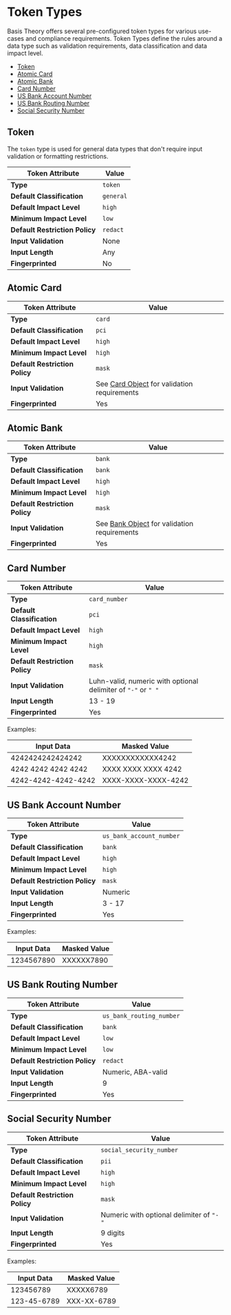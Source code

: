 # Token Types

Basis Theory offers several pre-configured token types for various use-cases and compliance requirements.
Token Types define the rules around a data type such as validation requirements, data classification and data impact level.

- [Token](#token-types-token)
- [Atomic Card](#token-types-atomic-card)
- [Atomic Bank](#token-types-atomic-bank)
- [Card Number](#token-types-card-number)
- [US Bank Account Number](#token-types-us-bank-account-number)
- [US Bank Routing Number](#token-types-us-bank-routing-number)
- [Social Security Number](#token-types-social-security-number)

## Token

The `token` type is used for general data types that don't require input validation or formatting restrictions.

| Token Attribute                | Value     |
|--------------------------------|-----------|
| **Type**                       | `token`   |
| **Default Classification**     | `general` |
| **Default Impact Level**       | `high`    |
| **Minimum Impact Level**       | `low`     |
| **Default Restriction Policy** | `redact`  |
| **Input Validation**           | None      |
| **Input Length**               | Any       |
| **Fingerprinted**              | No        |


## Atomic Card

| Token Attribute                | Value                                                                    |
|--------------------------------|--------------------------------------------------------------------------|
| **Type**                       | `card`                                                                   |
| **Default Classification**     | `pci`                                                                    |
| **Default Impact Level**       | `high`                                                                   |
| **Minimum Impact Level**       | `high`                                                                   |
| **Default Restriction Policy** | `mask`                                                                   |
| **Input Validation**           | See [Card Object](#atomic-cards-card-object) for validation requirements |
| **Fingerprinted**              | Yes                                                                      |


## Atomic Bank

| Token Attribute                | Value                                                                                 |
|--------------------------------|---------------------------------------------------------------------------------------|
| **Type**                       | `bank`                                                                                |
| **Default Classification**     | `bank`                                                                                |
| **Default Impact Level**       | `high`                                                                                |
| **Minimum Impact Level**       | `high`                                                                                |
| **Default Restriction Policy** | `mask`                                                                                |
| **Input Validation**           | See [Bank Object](#atomic-banks-bank-object) for validation requirements              |
| **Fingerprinted**              | Yes                                                                                   |


## Card Number

| Token Attribute                | Value                                                         |
|--------------------------------|---------------------------------------------------------------|
| **Type**                       | `card_number`                                                 |
| **Default Classification**     | `pci`                                                         |
| **Default Impact Level**       | `high`                                                        |
| **Minimum Impact Level**       | `high`                                                        |
| **Default Restriction Policy** | `mask`                                                        |
| **Input Validation**           | Luhn-valid, numeric with optional delimiter of `"-"` or `" "` |
| **Input Length**               | 13 - 19                                                       |
| **Fingerprinted**              | Yes                                                           |

Examples:

| Input Data          | Masked Value        |
|---------------------|---------------------|
| 4242424242424242    | XXXXXXXXXXXX4242    |
| 4242 4242 4242 4242 | XXXX XXXX XXXX 4242 |
| 4242-4242-4242-4242 | XXXX-XXXX-XXXX-4242 |


## US Bank Account Number

| Token Attribute                | Value                    |
|--------------------------------|--------------------------|
| **Type**                       | `us_bank_account_number` |
| **Default Classification**     | `bank`                   |
| **Default Impact Level**       | `high`                   |
| **Minimum Impact Level**       | `high`                   |
| **Default Restriction Policy** | `mask`                   |
| **Input Validation**           | Numeric                  |
| **Input Length**               | 3 - 17                   |
| **Fingerprinted**              | Yes                      |

Examples: 

| Input Data          | Masked Value        |
|---------------------|---------------------|
| 1234567890          | XXXXXX7890          |


## US Bank Routing Number

| Token Attribute                | Value                        |
|--------------------------------|------------------------------|
| **Type**                       | `us_bank_routing_number`     |
| **Default Classification**     | `bank`                       |
| **Default Impact Level**       | `low`                        |
| **Minimum Impact Level**       | `low`                        |
| **Default Restriction Policy** | `redact`                     |
| **Input Validation**           | Numeric, ABA-valid           |
| **Input Length**               | 9                            |
| **Fingerprinted**              | Yes                          |


## Social Security Number

| Token Attribute                | Value                                    |
|--------------------------------|------------------------------------------|
| **Type**                       | `social_security_number`                 |
| **Default Classification**     | `pii`                                    |
| **Default Impact Level**       | `high`                                   |
| **Minimum Impact Level**       | `high`                                   |
| **Default Restriction Policy** | `mask`                                   |
| **Input Validation**           | Numeric with optional delimiter of `"-"` |
| **Input Length**               | 9 digits                                 |
| **Fingerprinted**              | Yes                                      |

Examples:

| Input Data  | Masked Value |
|-------------|--------------|
| 123456789   | XXXXX6789    |
| 123-45-6789 | XXX-XX-6789  |
